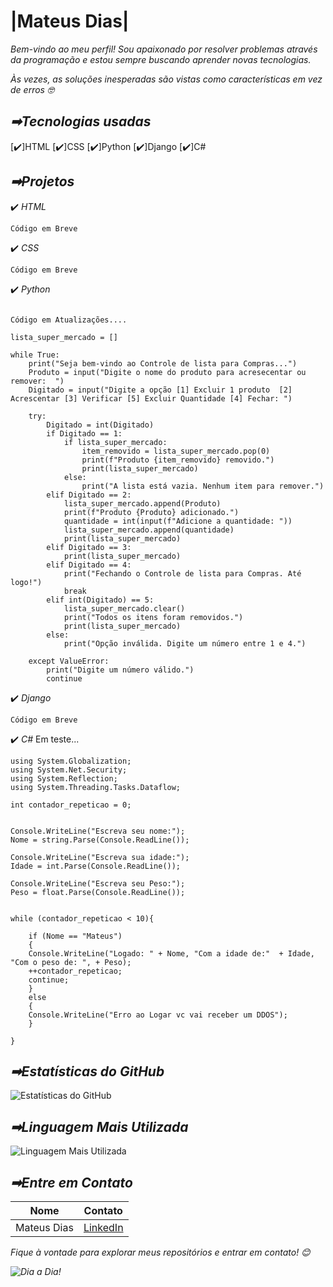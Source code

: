 # **|Mateus Dias|**

<i>Bem-vindo ao meu perfil! Sou apaixonado por resolver problemas através da programação e estou sempre buscando aprender novas tecnologias.

Às vezes, as soluções inesperadas são vistas como características em vez de erros 🤓</i>

## **_➡Tecnologias usadas_**

  [✔️]HTML
   [✔️]CSS
    [✔️]Python
     [✔️]Django
      [✔️]C#  

## **_➡Projetos_**
      
 ✔️ _HTML_ 
~~~
Código em Breve
~~~
 ✔️ _CSS_
~~~
Código em Breve
~~~
 ✔️ _Python_
~~~

Código em Atualizações....

lista_super_mercado = []

while True:
    print("Seja bem-vindo ao Controle de lista para Compras...")
    Produto = input("Digite o nome do produto para acresecentar ou remover:  ")
    Digitado = input("Digite a opção [1] Excluir 1 produto  [2] Acrescentar [3] Verificar [5] Excluir Quantidade [4] Fechar: ")

    try:
        Digitado = int(Digitado)
        if Digitado == 1:
            if lista_super_mercado:
                item_removido = lista_super_mercado.pop(0)
                print(f"Produto {item_removido} removido.")
                print(lista_super_mercado)
            else:
                print("A lista está vazia. Nenhum item para remover.")
        elif Digitado == 2:
            lista_super_mercado.append(Produto)
            print(f"Produto {Produto} adicionado.")
            quantidade = int(input(f"Adicione a quantidade: "))
            lista_super_mercado.append(quantidade)
            print(lista_super_mercado)
        elif Digitado == 3:
            print(lista_super_mercado)
        elif Digitado == 4:
            print("Fechando o Controle de lista para Compras. Até logo!")
            break
        elif int(Digitado) == 5:
            lista_super_mercado.clear()
            print("Todos os itens foram removidos.")
            print(lista_super_mercado)
        else:
            print("Opção inválida. Digite um número entre 1 e 4.")

    except ValueError:
        print("Digite um número válido.")
        continue
~~~
 ✔️ _Django_ 
~~~
Código em Breve
~~~
 ✔️ _C#_ 
 Em teste...
~~~
using System.Globalization;
using System.Net.Security;
using System.Reflection;
using System.Threading.Tasks.Dataflow;

int contador_repeticao = 0;


Console.WriteLine("Escreva seu nome:");
Nome = string.Parse(Console.ReadLine());

Console.WriteLine("Escreva sua idade:");
Idade = int.Parse(Console.ReadLine());

Console.WriteLine("Escreva seu Peso:");
Peso = float.Parse(Console.ReadLine());


while (contador_repeticao < 10){  

    if (Nome == "Mateus") 
    {
    Console.WriteLine("Logado: " + Nome, "Com a idade de:"  + Idade,  "Com o peso de: ", + Peso);
    ++contador_repeticao;
    continue;
    }
    else
    {
    Console.WriteLine("Erro ao Logar vc vai receber um DDOS");   
    } 

}

~~~

## **_➡Estatísticas do GitHub_**

![Estatísticas do GitHub](https://github-readme-stats.vercel.app/api?username=MateusDias99&show_icons=true&count_private=true&theme=dracula&hide_border=true)

## **_➡Linguagem Mais Utilizada_**

![Linguagem Mais Utilizada](https://github-readme-stats.vercel.app/api/top-langs/?username=MateusDias99&layout=compact&theme=dracula&hide_border=true&langs_count=1&hide=jupyter%20notebook)

## **_➡Entre em Contato_**

| Nome          | Contato          |
| ------------- | -----------------|
| Mateus Dias   |[LinkedIn](https://www.linkedin.com/in/mateus-moraes-dias-429403250/)     |


<i>Fique à vontade para explorar meus repositórios e entrar em contato!<i> 😊

![Dia a Dia!](https://miro.medium.com/v2/resize:fit:1000/1*dxbvVHJkUh5HagZ7HI0nFw.gif)
